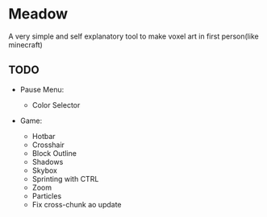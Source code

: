 # Meadow
A very simple and self explanatory tool to make voxel art in first person(like minecraft)

## TODO

- Pause Menu:
  - Color Selector

- Game:
  - Hotbar
  - Crosshair
  - Block Outline
  - Shadows
  - Skybox
  - Sprinting with CTRL
  - Zoom
  - Particles
  - Fix cross-chunk ao update
